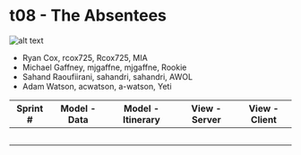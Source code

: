 # t08 - The Absentees
![alt text](https://github.com/csu2017fa314/T08/blob/mjgaffne-patch-3/images/missingclass.jpg)
* Ryan Cox, rcox725, Rcox725, MIA
* Michael Gaffney, mjgaffne, mjgaffne, Rookie
* Sahand Raoufiirani, sahandri, sahandri, AWOL
* Adam Watson, acwatson, a-watson, Yeti


Sprint # | Model - Data | Model - Itinerary | View - Server | View - Client
-------- | ------------ | ----------------- | ------------- | -------------
||||||
||||||
||||||
||||||   
|||||| 


